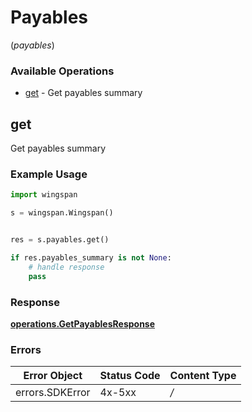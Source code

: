 # Payables
(*payables*)

### Available Operations

* [get](#get) - Get payables summary

## get

Get payables summary

### Example Usage

```python
import wingspan

s = wingspan.Wingspan()


res = s.payables.get()

if res.payables_summary is not None:
    # handle response
    pass

```


### Response

**[operations.GetPayablesResponse](../../models/operations/getpayablesresponse.md)**
### Errors

| Error Object    | Status Code     | Content Type    |
| --------------- | --------------- | --------------- |
| errors.SDKError | 4x-5xx          | */*             |
